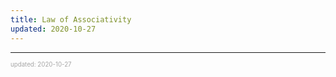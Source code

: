 ```yaml
---
title: Law of Associativity
updated: 2020-10-27
---
```


---

<sup><sub><font color="#a6a6a6">updated: 2020-10-27</font></sub></sup>
